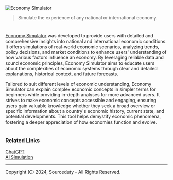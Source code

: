 ![Economy Simulator](https://github.com/user-attachments/assets/59b46e5c-5705-4a6a-b8af-e26ac25d65b0)

> Simulate the experience of any national or international economy.

#

[Economy Simulator](https://chatgpt.com/g/g-S3MAXtBUv-economy-simulator) was developed to provide users with detailed and comprehensive insights into national and international economic conditions. It offers simulations of real-world economic scenarios, analyzing trends, policy decisions, and market conditions to enhance users' understanding of how various factors influence an economy. By leveraging reliable data and sound economic principles, Economy Simulator aims to educate users about the complexities of economic systems through clear and detailed explanations, historical context, and future forecasts.

Tailored to suit different levels of economic understanding, Economy Simulator can explain complex economic concepts in simpler terms for beginners while providing in-depth analyses for more advanced users. It strives to make economic concepts accessible and engaging, ensuring users gain valuable knowledge whether they seek a broad overview or specific information about a country's economic history, current state, and potential developments. This tool helps demystify economic phenomena, fostering a deeper appreciation of how economies function and evolve.

#
### Related Links

[ChatGPT](https://github.com/sourceduty/ChatGPT)
<br>
[AI Simulation](https://github.com/sourceduty/AI_Simulation)

***
Copyright (C) 2024, Sourceduty - All Rights Reserved.
